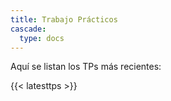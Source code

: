 ```yaml
---
title: Trabajo Prácticos
cascade:
  type: docs
---
```

Aquí se listan los TPs más recientes:

{{< latesttps >}}

